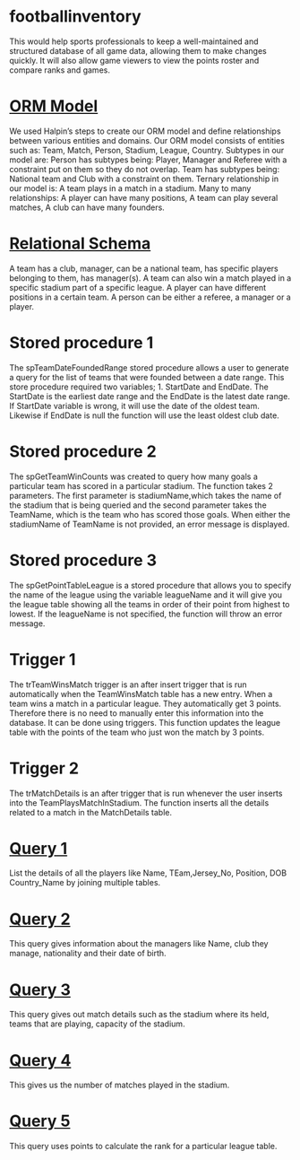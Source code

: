 # footballinventory
This would help sports professionals to keep a well-maintained and structured database of all game data, allowing them to make changes quickly. It will also allow game viewers to view the points roster and compare ranks and games. <br>
# [ORM Model](https://github.com/typicalrobot/footballinventory/blob/main/ORM%20diagram.jpg) <br>
We used Halpin’s steps to create our ORM model and define relationships between various entities and domains.
Our ORM model consists of entities such as: Team, Match, Person, Stadium, League, Country.
Subtypes in our model are:
Person has subtypes being: Player, Manager and Referee with a constraint put on them so they do not overlap.
Team has subtypes being: National team and Club with a constraint on them.
Ternary relationship in our model is:
A team plays in a match in a stadium.
Many to many relationships:
A player can have many positions, A team can play several matches, A club can have many founders. <br>
# [Relational Schema](https://github.com/typicalrobot/footballinventory/blob/main/relational%20schema.jpg) <br>
A team has a club, manager, can be a national team, has specific players belonging to them, has manager(s).
A team can also win a match played in a specific stadium part of a specific league.
A player can have different positions in a certain team.
A person can be either a referee, a manager or a player. <br>
# Stored procedure 1 <br>
The spTeamDateFoundedRange stored procedure allows a user to generate a query for the list of teams that were founded between a date range. This store procedure required two variables; 1. StartDate and EndDate. The StartDate is the earliest date range and the  EndDate  is the latest date range. If StartDate variable is wrong, it will use the date of the oldest team. Likewise if EndDate is null the function will use the least oldest club date.
<br>
# Stored procedure 2 <br>
The spGetTeamWinCounts was created to query how many goals a particular team has scored in a particular stadium. The function takes 2 parameters. The first parameter is stadiumName,which takes the name of the stadium that is being queried and the second parameter takes the TeamName, which is the team who has scored those goals. When either the stadiumName of TeamName is not provided, an error message is displayed. <br>
# Stored procedure 3 <br>
The spGetPointTableLeague  is a stored procedure that allows you to specify the name of the league using the variable leagueName and it will give you the league table showing all the teams in order of their point from highest to lowest. If the leagueName is not specified, the function will throw an error message. <br>
# Trigger 1 <br>
The trTeamWinsMatch trigger is an after insert trigger that is run automatically when the TeamWinsMatch table has a new entry. When a team wins a match in a particular league. They automatically get 3 points. Therefore there is no need to manually enter this information into the database. It can be done using triggers. This function updates the league table with the points of the team who just won the match by 3 points. <br>
# Trigger 2 <br>
The trMatchDetails is an after trigger that is run whenever the user inserts into the TeamPlaysMatchInStadium.  The function inserts all the details related to a match in the MatchDetails table. <br>
# [Query 1](https://github.com/typicalrobot/footballinventory/blob/main/q1.png) <br>
List the details of all the players like Name, TEam,Jersey_No, Position, DOB Country_Name by joining multiple tables. <br>
# [Query 2](https://github.com/typicalrobot/footballinventory/blob/main/q2.png) <br>
This query gives information about the managers like Name, club they manage, nationality and their date of birth. <br>
# [Query 3](https://github.com/typicalrobot/footballinventory/blob/main/q3.png) <br>
This query gives out match details such as the stadium where its held, teams that are playing, capacity of the stadium. <br>
# [Query 4](https://github.com/typicalrobot/footballinventory/blob/main/q4.png) <br>
This gives us the number of matches played in the stadium. <br>
# [Query 5](https://github.com/typicalrobot/footballinventory/blob/main/q5.png) <br>
This query uses points to calculate the rank for a particular league table. <br>
 




